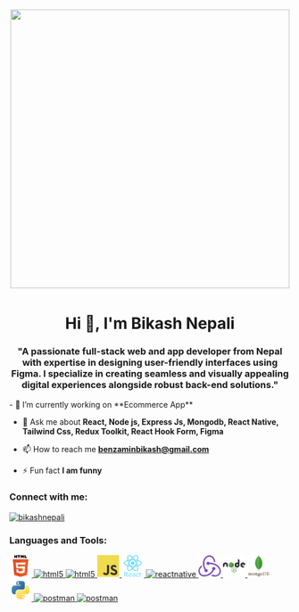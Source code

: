 <h1 align="center">
  <img src="https://github.com/user-attachments/assets/517e2bbe-a762-4c4f-9ca3-ca5eea8d7da8" width="500" height="500">
</h1>
<h1 align="center">Hi 👋, I'm Bikash Nepali</h1>
<h3 align="center">"A passionate full-stack web and app developer from Nepal with expertise in designing user-friendly interfaces using Figma. I specialize in creating seamless and visually appealing digital experiences alongside robust back-end solutions."</h3>
<!-- <img 
align='right'
alt='coding'
width:'400' 
src='https://camo.githubusercontent.com/cae12fddd9d6982901d82580bdf321d81fb299141098ca1c2d4891870827bf17/68747470733a2f2f6d69726f2e6d656469756d2e636f6d2f6d61782f313336302f302a37513379765349765f7430696f4a2d5a2e676966' >
 -->
- 🔭 I’m currently working on **Ecommerce App**

- 💬 Ask me about **React, Node js, Express Js, Mongodb, React Native, Tailwind Css, Redux Toolkit, React Hook Form, Figma**

- 📫 How to reach me **benzaminbikash@gmail.com**

- ⚡ Fun fact **I am funny**

<h3 align="left">Connect with me:</h3>

<p align="left">
<a href="https://www.linkedin.com/in/bikash-nepali-4478b0310?utm_source=share&utm_campaign=share_via&utm_content=profile&utm_medium=android_app" target="blank"><img align="center" src="https://raw.githubusercontent.com/rahuldkjain/github-profile-readme-generator/master/src/images/icons/Social/linked-in-alt.svg" alt="bikashnepali" height="30" width="40" /></a>
  
<h3 align="left">Languages and Tools:</h3>
<p align="left"> <a href="https://www.w3.org/html/" target="_blank" rel="noreferrer"> <img src="https://raw.githubusercontent.com/devicons/devicon/master/icons/html5/html5-original-wordmark.svg" alt="html5" width="40" height="40"/> </a> <a href="https://www.w3.org/Style/CSS/Overview.en.html" target="_blank" rel="noreferrer"> <img src="https://upload.wikimedia.org/wikipedia/commons/d/d5/CSS3_logo_and_wordmark.svg" alt="html5" width="40" height="40"/> </a> 
<a href="https://tailwindcss.com/" target="_blank" rel="noreferrer"> <img src="https://github.com/user-attachments/assets/fa4ffc13-8cf2-4d92-80cf-02adda9973a2" alt="html5" width="40" height="40"/> </a> <a href="https://developer.mozilla.org/en-US/docs/Web/JavaScript" target="_blank" rel="noreferrer"> <img src="https://raw.githubusercontent.com/devicons/devicon/master/icons/javascript/javascript-original.svg" alt="javascript" width="40" height="40"/> </a> 
 <a href="https://reactjs.org/" target="_blank" rel="noreferrer"> <img src="https://raw.githubusercontent.com/devicons/devicon/master/icons/react/react-original-wordmark.svg" alt="react" width="40" height="40"/> </a>  <a href="https://reactnative.dev/" target="_blank" rel="noreferrer"> <img src="https://reactnative.dev/img/header_logo.svg" alt="reactnative" width="40" height="40"/> </a> <a href="https://redux.js.org" target="_blank" rel="noreferrer"> <img src="https://raw.githubusercontent.com/devicons/devicon/master/icons/redux/redux-original.svg" alt="redux" width="40" height="40"/> </a> 
   <a href="https://nodejs.org" target="_blank" rel="noreferrer"> <img src="https://raw.githubusercontent.com/devicons/devicon/master/icons/nodejs/nodejs-original-wordmark.svg" alt="nodejs" width="40" height="40"/> </a> 
  <a href="https://www.mongodb.com/" target="_blank" rel="noreferrer"> <img src="https://raw.githubusercontent.com/devicons/devicon/master/icons/mongodb/mongodb-original-wordmark.svg" alt="mongodb" width="40" height="40"/> </a> 
<a href="https://www.python.org" target="_blank" rel="noreferrer"> <img src="https://raw.githubusercontent.com/devicons/devicon/master/icons/python/python-original.svg" alt="python" width="40" height="40"/> </a>
 <a href="https://postman.com" target="_blank" rel="noreferrer"> <img src="https://www.vectorlogo.zone/logos/getpostman/getpostman-icon.svg" alt="postman" width="40" height="40"/> </a> 
 <a href="https://www.figma.com/" target="_blank" rel="noreferrer"> <img src="https://github.com/user-attachments/assets/e9e22d37-251d-41d4-9fdb-8b3cee90c1dd" alt="postman" width="40" height="40"/> </a> 
</p>


